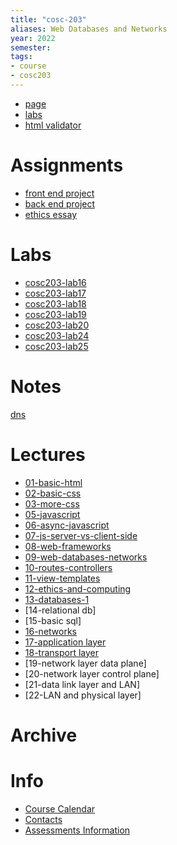 ```yaml
---
title: "cosc-203"
aliases: Web Databases and Networks
year: 2022
semester: 
tags: 
- course
- cosc203
---
```


- [page](https://cosc203.cspages.otago.ac.nz)
- [labs](https://cosc203.cspages.otago.ac.nz/labs/)
- [html validator](https://validator.w3.org/nu/)

# Assignments
- [front end project](notes/front-end-project)
- [back end project](notes/back-end-project)
- [ethics essay](notes/ethics-essay)

# Labs
- [cosc203-lab16](notes/cosc203-lab16.md)
- [cosc203-lab17](notes/cosc203-lab17.md)
- [cosc203-lab18](notes/cosc203-lab18.md)
- [cosc203-lab19](notes/cosc203-lab19.md)
- [cosc203-lab20](notes/cosc203-lab20.md)
- [cosc203-lab24](notes/cosc203-lab24.md)
- [cosc203-lab25](notes/cosc203-lab25.md)

# Notes
[dns](notes/dns.md)

# Lectures
- [01-basic-html](notes/01-basic-html.md)
- [02-basic-css](notes/02-basic-css.md)
- [03-more-css](notes/03-more-css.md)
- [05-javascript](notes/05-javascript.md)
- [06-async-javascript](notes/06-async-javascript.md)
- [07-js-server-vs-client-side](notes/07-js-server-vs-client-side.md)
- [08-web-frameworks](notes/08-web-frameworks.md)
- [09-web-databases-networks](notes/09-web-databases-networks.md)
- [10-routes-controllers](notes/10-routes-controllers.md)
- [11-view-templates](notes/11-view-templates.md)
- [12-ethics-and-computing](notes/12-ethics-and-computing.md)
- [13-databases-1](notes/13-databases-1.md)
- [14-relational db]
- [15-basic sql]
- [16-networks](notes/16-networks)
- [17-application layer](notes/17-app-layer)
- [18-transport layer](notes/18-transport-layer)
- [19-network layer data plane]
- [20-network layer control plane]
- [21-data link layer and LAN]
- [22-LAN and physical layer]

# Archive

# Info
- [Course Calendar](https://i.imgur.com/76tMf5e.png)
- [Contacts](https://i.imgur.com/UAAqXTJ.png)
- [Assessments Information](https://i.imgur.com/ZQwUMnf.png)

